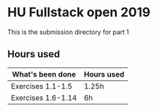 # HU Fullstack open 2019
This is the submission directory for part 1

## Hours used
|What's been done  |Hours used|
|------------------|----------|
|Exercises 1.1-1.5 |1.25h     |
|Exercises 1.6-1.14|6h        |
